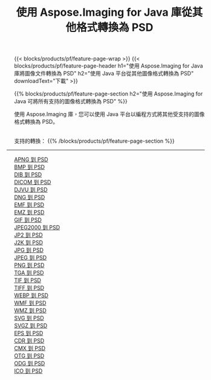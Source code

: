﻿---
title: 使用 Aspose.Imaging for Java 庫從其他格式轉換為 PSD 
weight: 3920
url: /zh-hant/java/conversion/to/psd 
lang: zh-hant
langdirlevel: 2
locales: zh-hans,ja,it,ru,de,es,fr,nl,id,lt,pl,pt,vi,tr,ko,zh-hant,ar,hi,th,sv,cs,uk,he
description: 使用 Aspose.Imaging，您可以使用 Java 從其他格式轉換為 PSD
---

{{< blocks/products/pf/feature-page-wrap >}}
{{< blocks/products/pf/feature-page-header h1="使用 Aspose.Imaging for Java 庫將圖像文件轉換為 PSD" h2="使用 Java 平台從其他圖像格式轉換為 PSD" downloadText="下載" >}}


{{% blocks/products/pf/feature-page-section  h2="使用 Aspose.Imaging for Java 可將所有支持的圖像格式轉換為 PSD" %}}
<p align=justify>使用 Aspose.Imaging 庫，您可以使用 Java 平台以編程方式將其他受支持的圖像格式轉換為 PSD。</p>
<br/>
支持的轉換：
{{% /blocks/products/pf/feature-page-section %}}
<div class="container-fluid productfamilypage bg-gray">
    <div class="convertypes bg-gray agp-content section">
        <div class="container">
		<hr style="margin-left:-20px;"/>
		<div class="row other-converters">
		    <div class='col-md-2 other-converter remove-lp remove-rp'><a href="/imaging/zh-hant/java/conversion/apng-to-psd" >APNG 到 PSD</a></div>
<div class='col-md-2 other-converter remove-lp remove-rp'><a href="/imaging/zh-hant/java/conversion/bmp-to-psd" >BMP 到 PSD</a></div>
<div class='col-md-2 other-converter remove-lp remove-rp'><a href="/imaging/zh-hant/java/conversion/dib-to-psd" >DIB 到 PSD</a></div>
<div class='col-md-2 other-converter remove-lp remove-rp'><a href="/imaging/zh-hant/java/conversion/dicom-to-psd" >DICOM 到 PSD</a></div>
<div class='col-md-2 other-converter remove-lp remove-rp'><a href="/imaging/zh-hant/java/conversion/djvu-to-psd" >DJVU 到 PSD</a></div>
<div class='col-md-2 other-converter remove-lp remove-rp'><a href="/imaging/zh-hant/java/conversion/dng-to-psd" >DNG 到 PSD</a></div>
<div class='col-md-2 other-converter remove-lp remove-rp'><a href="/imaging/zh-hant/java/conversion/emf-to-psd" >EMF 到 PSD</a></div>
<div class='col-md-2 other-converter remove-lp remove-rp'><a href="/imaging/zh-hant/java/conversion/emz-to-psd" >EMZ 到 PSD</a></div>
<div class='col-md-2 other-converter remove-lp remove-rp'><a href="/imaging/zh-hant/java/conversion/gif-to-psd" >GIF 到 PSD</a></div>
<div class='col-md-2 other-converter remove-lp remove-rp'><a href="/imaging/zh-hant/java/conversion/jpeg2000-to-psd" >JPEG2000 到 PSD</a></div>
<div class='col-md-2 other-converter remove-lp remove-rp'><a href="/imaging/zh-hant/java/conversion/jp2-to-psd" >JP2 到 PSD</a></div>
<div class='col-md-2 other-converter remove-lp remove-rp'><a href="/imaging/zh-hant/java/conversion/j2k-to-psd" >J2K 到 PSD</a></div>
<div class='col-md-2 other-converter remove-lp remove-rp'><a href="/imaging/zh-hant/java/conversion/jpg-to-psd" >JPG 到 PSD</a></div>
<div class='col-md-2 other-converter remove-lp remove-rp'><a href="/imaging/zh-hant/java/conversion/jpeg-to-psd" >JPEG 到 PSD</a></div>
<div class='col-md-2 other-converter remove-lp remove-rp'><a href="/imaging/zh-hant/java/conversion/png-to-psd" >PNG 到 PSD</a></div>
<div class='col-md-2 other-converter remove-lp remove-rp'><a href="/imaging/zh-hant/java/conversion/tga-to-psd" >TGA 到 PSD</a></div>
<div class='col-md-2 other-converter remove-lp remove-rp'><a href="/imaging/zh-hant/java/conversion/tif-to-psd" >TIF 到 PSD</a></div>
<div class='col-md-2 other-converter remove-lp remove-rp'><a href="/imaging/zh-hant/java/conversion/tiff-to-psd" >TIFF 到 PSD</a></div>
<div class='col-md-2 other-converter remove-lp remove-rp'><a href="/imaging/zh-hant/java/conversion/webp-to-psd" >WEBP 到 PSD</a></div>
<div class='col-md-2 other-converter remove-lp remove-rp'><a href="/imaging/zh-hant/java/conversion/wmf-to-psd" >WMF 到 PSD</a></div>
<div class='col-md-2 other-converter remove-lp remove-rp'><a href="/imaging/zh-hant/java/conversion/wmz-to-psd" >WMZ 到 PSD</a></div>
<div class='col-md-2 other-converter remove-lp remove-rp'><a href="/imaging/zh-hant/java/conversion/svg-to-psd" >SVG 到 PSD</a></div>
<div class='col-md-2 other-converter remove-lp remove-rp'><a href="/imaging/zh-hant/java/conversion/svgz-to-psd" >SVGZ 到 PSD</a></div>
<div class='col-md-2 other-converter remove-lp remove-rp'><a href="/imaging/zh-hant/java/conversion/eps-to-psd" >EPS 到 PSD</a></div>
<div class='col-md-2 other-converter remove-lp remove-rp'><a href="/imaging/zh-hant/java/conversion/cdr-to-psd" >CDR 到 PSD</a></div>
<div class='col-md-2 other-converter remove-lp remove-rp'><a href="/imaging/zh-hant/java/conversion/cmx-to-psd" >CMX 到 PSD</a></div>
<div class='col-md-2 other-converter remove-lp remove-rp'><a href="/imaging/zh-hant/java/conversion/otg-to-psd" >OTG 到 PSD</a></div>
<div class='col-md-2 other-converter remove-lp remove-rp'><a href="/imaging/zh-hant/java/conversion/odg-to-psd" >ODG 到 PSD</a></div>
<div class='col-md-2 other-converter remove-lp remove-rp'><a href="/imaging/zh-hant/java/conversion/ico-to-psd" >ICO 到 PSD</a></div>
                </div>
        </div>
    </div>
</div>
<br/>

